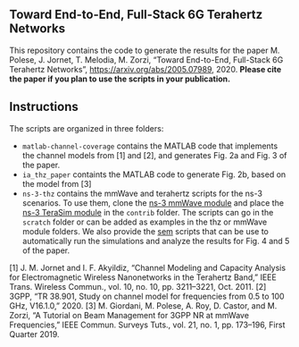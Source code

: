## Toward End-to-End, Full-Stack 6G Terahertz Networks

This repository contains the code to generate the results for the paper M. Polese, J. Jornet, T. Melodia, M. Zorzi, “Toward End-to-End, Full-Stack 6G Terahertz Networks”, https://arxiv.org/abs/2005.07989, 2020.
__Please cite the paper if you plan to use the scripts in your publication.__

## Instructions
The scripts are organized in three folders:
- `matlab-channel-coverage` contains the MATLAB code that implements the channel models from [1] and [2], and generates Fig. 2a and Fig. 3 of the paper.
- `ia_thz_paper` containts the MATLAB code to generate Fig. 2b, based on the model from [3]
- `ns-3-thz` contains the mmWave and terahertz scripts for the ns-3 scenarios. To use them, clone the [ns-3 mmWave module](https://github.com/nyuwireless-unipd/ns3-mmwave) and place the [ns-3 TeraSim module](https://github.com/UBnano-Terasim/thz) in the `contrib` folder. The scripts can go in the `scratch` folder or can be added as examples in the thz or mmWave module folders. We also provide the [sem](https://github.com/signetlabdei/sem) scripts that can be use to automatically run the simulations and analyze the results for Fig. 4 and 5 of the paper.

[1] J. M. Jornet and I. F. Akyildiz, “Channel Modeling and Capacity Analysis for Electromagnetic Wireless Nanonetworks in the Terahertz Band,” IEEE Trans. Wireless Commun., vol. 10, no. 10, pp. 3211–3221, Oct. 2011.
[2] 3GPP, “TR 38.901, Study on channel model for frequencies from 0.5 to 100 GHz, V16.1.0,” 2020.
[3] M. Giordani, M. Polese, A. Roy, D. Castor, and M. Zorzi, “A Tutorial on Beam Management for 3GPP NR at mmWave Frequencies,” IEEE Commun. Surveys Tuts., vol. 21, no. 1, pp. 173–196, First Quarter 2019.